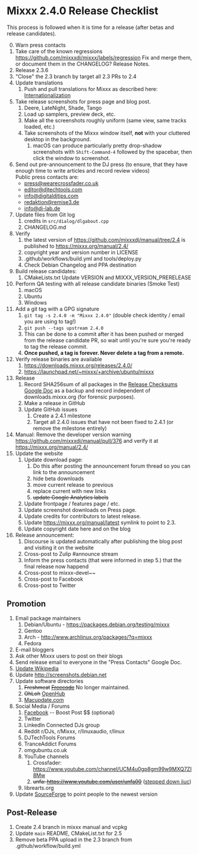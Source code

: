 # Mixxx 2.4.0 Release Checklist

This process is followed when it is time for a release (after betas and
release candidates).

0. Warn press contacts 
1. Take care of the known regressions
   https://github.com/mixxxdj/mixxx/labels/regression
   Fix and merge them, or document them in the CHANGELOG? Release Notes.  
2. Release 2.3.6 
3. "Close" the 2.3 branch by target all 2.3 PRs to 2.4 
4. Update translations
    1.  Push and pull translations for Mixxx as described here:
        [Internationalization](Internationalization)
5. Take release screenshots for press page and blog post.
    1.  Deere, LateNight, Shade, Tango
    2.  Load up samplers, preview deck, etc. 
    3.  Make all the screenshots roughly uniform (same view, same tracks
        loaded, etc.)
    4.  Take screenshots of the Mixxx window itself, **not** with your
        cluttered desktop in the background.
        1.  macOS can produce particularly pretty drop-shadow
            screenshots with `Shift-Command-4` followed by the spacebar,
            then click the window to screenshot.
6. Send out pre-announcement to the DJ press (to ensure, that they have enough time to write articles and record review videos)<br>
    Public press contacts are:
     *   [press@wearecrossfader.co.uk](mailto:press@wearecrossfader.co.uk)
     *   [editor@djtechtools.com](mailto:editor@djtechtools.com)
     *   [info@digitaldjtips.com](mailto:info@digitaldjtips.com)
     *   [redaktion@remise3.de](mailto:redaktion@remise3.de)
     *   [info@dj-lab.de](mailto:info@dj-lab.de)
7. Update files from Git log 
    1. credits in `src/dialog/dlgabout.cpp`
    2. CHANGELOG.md
8. Verify 
    1. the latest version of https://github.com/mixxxdj/manual/tree/2.4 is published to <https://mixxx.org/manual/2.4/>
    2. copyright year and version number in LICENSE
    3. .github/workflows/build.yml and tools/deploy.py
    4. Check Debian Changelog and PPA destination 
9. Build release candidates:
    1.  CMakeLists.txt Update VERSION and MIXXX_VERSION_PRERELEASE
10. Perform QA testing with all release candidate binaries (Smoke Test) 
    1. macOS 
    2. Ubuntu
    3. Windows
11. Add a git tag with a GPG signature 
    1. ```git tag -s 2.4.0 -m "Mixxx 2.4.0"```  (double check identity / email you are using to tag!)
    2. ```git push --tags upstream 2.4.0```
    3.  This can be done to a commit after it has been pushed or merged
        from the release candidate PR, so wait until you're sure you're ready to tag the
        release commit.
    4.  **Once pushed, a tag is forever. Never delete a tag from a
        remote.**
12. Verify release binaries are available
    1. https://downloads.mixxx.org/releases/2.4.0/
    2. https://launchpad.net/~mixxx/+archive/ubuntu/mixxx  
13. Release
    1. Record SHA256sum of all packages in the [Release Checksums
        Google
        Doc](https://docs.google.com/spreadsheets/d/1E5vFa0gKf47P3LMMXpnr3JzsZ7-ENI03IgOkj9lxYQo/edit#gid=0)
        as a backup and record independent of downloads.mixxx.org (for
        forensic purposes).
    2. Make a release in GitHub 
    3. Update GitHub issues 
        1.  Create a 2.4.1 milestone 
        2.  Target all 2.4.0 issues that have not been fixed to 2.4.1 (or remove the milestone entirely) 
14. Manual: Remove the developer version warning https://github.com/mixxxdj/manual/pull/376 and verify it at <https://mixxx.org/manual/2.4/>    
15. Update the website
    1. Update download page:
        1.  Do this after posting the announcement forum thread so you
            can link to the announcement
        2.  hide beta downloads
        3.  move current release to previous
        4.  replace current with new links
        5.  ~~update Google Analytics labels~~
    2. Update frontpage / features page / etc.
    3. Update screenshot downloads on Press page.
    4. Update credits for contributors to latest release.
    5. Update <https://mixxx.org/manual/latest> symlink to point to
        2.3.
    7. Update copyright date here and on the blog
16. Release announcement:
    1. Discourse is updated automatically after publishing the blog post and visiting it on the website
    2. Cross-post to Zulip \#announce stream
    3. Inform the press contacts (that were informed in step 5.) that the final release now happend
    4. Cross-post to mixxx-devel~~
    5. Cross-post to Facebook
    6. Cross-post to Twitter
    

## Promotion

1.  Email package maintainers
    1.  Debian/Ubuntu - <https://packages.debian.org/testing/mixxx>
    2.  Gentoo
    3.  Arch - <http://www.archlinux.org/packages/?q=mixxx>
    4.  Fedora
2.  E-mail bloggers
3.  Ask other Mixxx users to post on their blogs
4.  Send release email to everyone in the "Press Contacts" Google Doc.
5.  [Update Wikipedia](https://en.wikipedia.org/wiki/Mixxx)
6.  Update <http://screenshots.debian.net>
7.  Update software directories
    1.  ~~Freshmeat~~
        ~~[Freecode](http://www.freecode.com/projects/mixxx)~~ No longer
        maintained.
    2.  ~~OhLoh~~ [OpenHub](https://www.openhub.net/p/mixxx)
    3.  [Macupdate.com](https://www.macupdate.com/app/mac/33059/mixxx)
8.  Social Media / Forums
    1.  [Facebook](https://www.facebook.com/Mixxx-DJ-Software-21723485212/)
        -- Boost Post $$ (optional)
    2.  Twitter
    3.  LinkedIn Connected DJs group
    4.  Reddit r/DJs, r/Mixxx, r/linuxaudio, r/linux
    5.  DJTechTools Forums
    6.  TranceAddict Forums
    7.  omgubuntu.co.uk
    8.  YouTube channels
        1. Crossfader: https://www.youtube.com/channel/UCM4u0gp8gm99w9MXQ7ZI8Mw
        2. ~~unfa: https://www.youtube.com/user/unfa00~~ ([stepped down iiuc](https://www.youtube.com/watch?v=GHx6qyQZNjc))
    9.  librearts.org
9.  Update [SourceForge](https://sourceforge.net/projects/mixxx/) to
    point people to the newest version

## Post-Release

1.  Create 2.4 branch in mixxx manual and vcpkg 
2.  Update `main` README, CMakeList.txt for 2.5 
3.  Remove beta PPA upload in the 2.3 branch from .github/workflow/build.yml  
